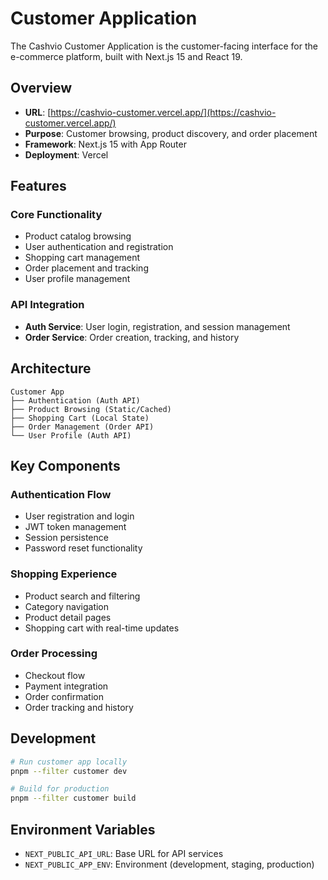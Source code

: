 # Customer Application

The Cashvio Customer Application is the customer-facing interface for the e-commerce platform, built with Next.js 15 and React 19.

## Overview

- **URL**: [https://cashvio-customer.vercel.app/](https://cashvio-customer.vercel.app/)
- **Purpose**: Customer browsing, product discovery, and order placement
- **Framework**: Next.js 15 with App Router
- **Deployment**: Vercel

## Features

### Core Functionality
- Product catalog browsing
- User authentication and registration
- Shopping cart management
- Order placement and tracking
- User profile management

### API Integration
- **Auth Service**: User login, registration, and session management
- **Order Service**: Order creation, tracking, and history

## Architecture

```
Customer App
├── Authentication (Auth API)
├── Product Browsing (Static/Cached)
├── Shopping Cart (Local State)
├── Order Management (Order API)
└── User Profile (Auth API)
```

## Key Components

### Authentication Flow
- User registration and login
- JWT token management
- Session persistence
- Password reset functionality

### Shopping Experience
- Product search and filtering
- Category navigation
- Product detail pages
- Shopping cart with real-time updates

### Order Processing
- Checkout flow
- Payment integration
- Order confirmation
- Order tracking and history

## Development

```bash
# Run customer app locally
pnpm --filter customer dev

# Build for production
pnpm --filter customer build
```

## Environment Variables
- `NEXT_PUBLIC_API_URL`: Base URL for API services
- `NEXT_PUBLIC_APP_ENV`: Environment (development, staging, production)
